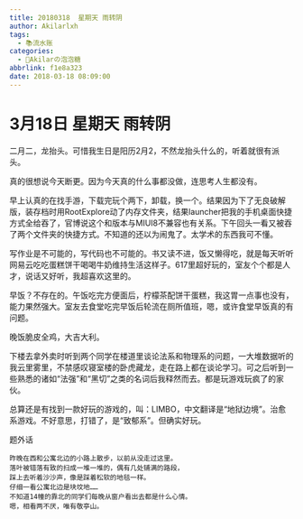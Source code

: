 ```yaml
---
title: 20180318  星期天 雨转阴
author: Akilarlxh
tags:
  - 📚流水账
categories:
  - 🍬Akilarの泡泡糖
abbrlink: f1e8a323
date: 2018-03-18 08:09:00
---
```

# 3月18日 星期天 雨转阴

二月二，龙抬头。可惜我生日是阳历2月2，不然龙抬头什么的，听着就很有派头。

真的很想说今天断更。因为今天真的什么事都没做，连思考人生都没有。

早上认真的在找手游，下载完玩个两下，卸载，换一个。结果因为下了无良破解版，装存档时用RootExplore动了内存文件夹，结果launcher把我的手机桌面快捷方式全给吞了，官博说这个和版本与MIUI8不兼容也有关系。下午回头一看又被吞了两个文件夹的快捷方式。不知道的还以为闹鬼了。太学术的东西我可不懂。

写作业是不可能的，写代码也不可能的。书又读不进，饭又懒得吃，就是每天听听网易云吃吃蛋糕饼干喝喝牛奶维持生活这样子。617里超好玩的，室友个个都是人才，说话又好听，我超喜欢这里的。

早饭？不存在的。午饭吃完方便面后，柠檬茶配饼干蛋糕，我这胃一点事也没有，能力果然强大。室友去食堂吃完早饭后轮流在厕所值班，嗯，或许食堂早饭真的有问题。

晚饭脆皮全鸡，大吉大利。

下楼去拿外卖时听到两个同学在楼道里谈论法系和物理系的问题，一大堆数据听的我云里雾里，不禁感叹寝室楼的卧虎藏龙，走在路上都在谈论学习。可之后听到一些熟悉的诸如“法强”和“黑切”之类的名词后我释然而去。都是玩游戏玩疯了的家伙。

总算还是有找到一款好玩的游戏的，叫：LIMBO，中文翻译是“地狱边境”。治愈系游戏。不好意思，打错了，是“致郁系”。但确实好玩。

题外话
```
昨晚在西和公寓北边的小路上散步，以前从没走过这里。
落叶被错落有致的扫成一堆一堆的，偶有几处铺满的路段，
踩上去听着沙沙声，像是踩着松软的地毯一样。
仔细一看公寓北边是块坟地……
不知道14幢的靠北的同学们每晚从窗户看出去都是什么心情。
嗯，相看两不厌，唯有敬亭山。
```